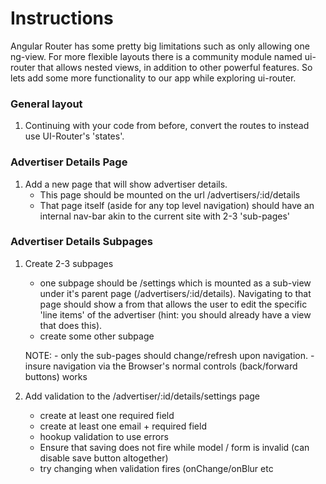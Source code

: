 # Instructions

Angular Router has some pretty big limitations such as only allowing one ng-view. For more flexible layouts there is a community module named ui-router that allows nested views, in addition to other powerful features. So lets add some more functionality to our app while exploring ui-router.

### General layout
1. Continuing with your code from before, convert the routes to instead use UI-Router's 'states'.

### Advertiser Details Page
1. Add a new page that will show advertiser details.
	- This page should be mounted on the url /advertisers/:id/details
	- That page itself (aside for any top level navigation) should have an internal nav-bar akin to the current site with 2-3 'sub-pages'

### Advertiser Details Subpages
1. Create 2-3 subpages
	- one subpage should be /settings which is mounted as a sub-view under it's parent page (/advertisers/:id/details). Navigating to that page should show a from that allows the user to edit the specific 'line items' of the advertiser (hint: you should already have a view that does this).
	- create some other subpage

	NOTE: 
		- only the sub-pages should change/refresh upon navigation.
		- insure navigation via the Browser's normal controls (back/forward buttons) works

2. Add validation to the /advertiser/:id/details/settings page
	- create at least one required field
	- create at least one email + required field
	- hookup validation to use errors
	- Ensure that saving does not fire while model / form is invalid (can disable save button altogether)
	- try changing when validation fires (onChange/onBlur etc


